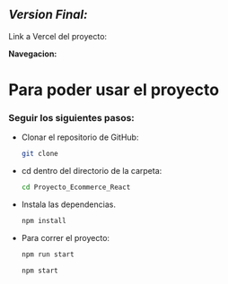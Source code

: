 ## *Version Final:*
Link a Vercel del proyecto: 


**Navegacion:**



# Para poder usar el proyecto

### Seguir los siguientes pasos:

- Clonar el repositorio de GitHub:

  ```bash
  git clone 
  ```

- cd dentro del directorio de la carpeta:
  ```bash
  cd Proyecto_Ecommerce_React
  ```

- Instala las dependencias.
  ```bash
  npm install
  ```

- Para correr el proyecto:

  ```bash
  npm run start

  npm start
  ```
